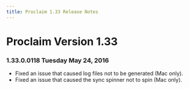 ```yaml
---
title: Proclaim 1.33 Release Notes
---
```


# Proclaim Version 1.33

### 1.33.0.0118 Tuesday May 24, 2016
* Fixed an issue that caused log files not to be generated (Mac only).
* Fixed an issue that caused the sync spinner not to spin (Mac only).
